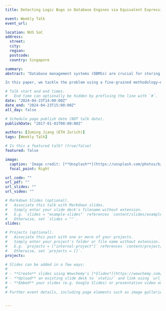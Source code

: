 ```yaml
---
title: Detecting Logic Bugs in Database Engines via Equivalent Expression Transformation

event: Weekly Talk
event_url: 

location: NUS SoC
address:
  street: 
  city: 
  region: 
  postcode:
  country: Singapore

summary: 
abstract: "Database management systems (DBMSs) are crucial for storing and fetching data. To improve the reliability of such systems, approaches have been proposed to detect logic bugs that cause DBMSs to process data incorrectly. These approaches manipulate queries and check whether the query results produced by DBMSs follow the expectations. However, such query-level manipulation cannot handle complex query semantics and thus needs to limit the patterns of generated queries, degrading testing effectiveness.

In this paper, we tackle the problem using a fine-grained methodology—expression-level manipulation—which empowers the proposed approach to be applicable to arbitrary queries. To find logic bugs in DBMSs, we design a novel and general approach, equivalent expression transformation (EET). Our core idea is that manipulating expressions of a query in a semantic-preserving manner also preserves the semantics of the entire query and is independent of query patterns. EET validates DBMSs by checking whether the transformed queries still produce the same results as the corresponding original queries. We realize our approach and evaluate it on 5 widely used and extensively tested DBMSs: MySQL, PostgreSQL, SQLite, ClickHouse, and TiDB. In total, EET found 66 unique bugs, 35 of which are logic bugs. We expect the generality and effectiveness of EET to inspire follow-up research and benefit the reliability of many DBMSs."

# Talk start and end times.
#   End time can optionally be hidden by prefixing the line with `#`.
date: "2024-04-23T14:00:00Z"
date_end: "2024-04-23T15:00:00Z"
all_day: false

# Schedule page publish date (NOT talk date).
publishDate: "2017-01-01T00:00:00Z"

authors: [Zuming Jiang (ETH Zurich)]
tags: [Weekly Talk]

# Is this a featured talk? (true/false)
featured: false

image:
  caption: 'Image credit: [**Unsplash**](https://unsplash.com/photos/bzdhc5b3Bxs)'
  focal_point: Right

url_code: ""
url_pdf: ""
url_slides: ""
url_video: ""

# Markdown Slides (optional).
#   Associate this talk with Markdown slides.
#   Simply enter your slide deck's filename without extension.
#   E.g. `slides = "example-slides"` references `content/slides/example-slides.md`.
#   Otherwise, set `slides = ""`.
slides:

# Projects (optional).
#   Associate this post with one or more of your projects.
#   Simply enter your project's folder or file name without extension.
#   E.g. `projects = ["internal-project"]` references `content/project/deep-learning/index.md`.
#   Otherwise, set `projects = []`.
projects:

# Slides can be added in a few ways:
# 
# - **Create** slides using Wowchemy's [*Slides*](https://wowchemy.com/docs/managing-content/#create-slides) feature and link using `slides` parameter in the front matter of the talk file
# - **Upload** an existing slide deck to `static/` and link using `url_slides` parameter in the front matter of the talk file
# - **Embed** your slides (e.g. Google Slides) or presentation video on this page using [shortcodes](https://wowchemy.com/docs/writing-markdown-latex/).
# 
# Further event details, including page elements such as image galleries, can be added to the body of this page.


---
```

